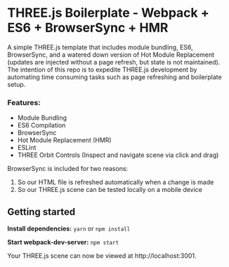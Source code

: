 # THREE.js Boilerplate - Webpack + ES6 + BrowserSync + HMR
A simple THREE.js template that includes module bundling, ES6, BrowserSync, and a watered down version of Hot Module Replacement (updates are injected without a page refresh, but state is not maintained). The intention of this repo is to expedite THREE.js development by automating time consuming tasks such as page refreshing and boilerplate setup.

### Features:
* Module Bundling
* ES6 Compilation
* BrowserSync
* Hot Module Replacement (HMR)
* ESLint
* THREE Orbit Controls (Inspect and navigate scene via click and drag)


BrowserSync is included for two reasons:
1. So our HTML file is refreshed automatically when a change is made
2. So our THREE.js scene can be tested locally on a mobile device


## Getting started
**Install dependencies:**
`yarn` or `npm install`

**Start webpack-dev-server:**
`npm start`


Your THREE.js scene can now be viewed at http://localhost:3001.
